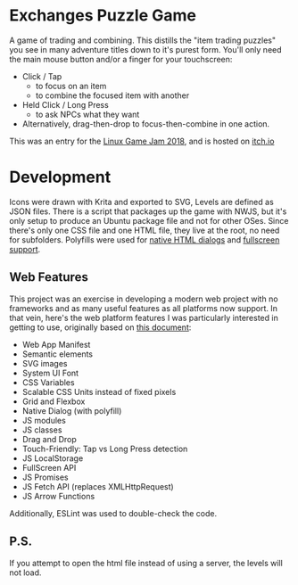 # Exchanges Puzzle Game
A game of trading and combining. This distills the "item trading puzzles" you see in many adventure titles down to it's purest form.
You'll only need the main mouse button and/or a finger for your touchscreen:
  * Click / Tap
    * to focus on an item
    * to combine the focused item with another
  * Held Click / Long Press
    * to ask NPCs what they want
  * Alternatively, drag-then-drop to focus-then-combine in one action.

This was an entry for the [Linux Game Jam 2018](https://itch.io/jam/linux-game-jam-2018), and is hosted on [itch.io](https://samsarette.itch.io/exchanges)

# Development
Icons were drawn with Krita and exported to SVG, Levels are defined as JSON files.
There is a script that packages up the game with NWJS, but it's only setup to produce an Ubuntu package file and not for other OSes.
Since there's only one CSS file and one HTML file, they live at the root, no need for subfolders.
Polyfills were used for [native HTML dialogs](https://github.com/GoogleChrome/dialog-polyfill) and [fullscreen support](https://github.com/sindresorhus/screenfull.js/).

## Web Features
This project was an exercise in developing a modern web project with no frameworks and as many useful features as all platforms now support.
In that vein, here's the web platform features I was particularly interested in getting to use, originally based on [this document](https://docs.google.com/document/d/14UXVubbQEP-4PO832kH4HpRE9S3NaVBGhfuQDwh2_Y8/):
 * Web App Manifest
 * Semantic elements
 * SVG images
 * System UI Font
 * CSS Variables
 * Scalable CSS Units instead of fixed pixels
 * Grid and Flexbox
 * Native Dialog (with polyfill)
 * JS modules
 * JS classes
 * Drag and Drop
 * Touch-Friendly: Tap vs Long Press detection
 * JS LocalStorage
 * FullScreen API
 * JS Promises
 * JS Fetch API (replaces XMLHttpRequest)
 * JS Arrow Functions

Additionally, ESLint was used to double-check the code.

## P.S.
If you attempt to open the html file instead of using a server, the levels will not load.
